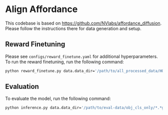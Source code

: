 # Align Affordance

This codebase is based on https://github.com/NVlabs/affordance_diffusion. Please follow the instructions there for data generation and setup.

## Reward Finetuning
Please see `configs/reward_finetune.yaml` for additional hyperparameters. To run the reward finetuning, run the following command:

```bash
python reward_finetune.py data.data_dir='/path/to/all_processed_data/HOI4D_glide/denoised_obj/*.*g' what_ckpt=/path/to/content_ldm/checkpoints/last.ckpt test_name=<name-of-run> detect_reward_scale=10.0 ambig_reward_scale=20.0
```

## Evaluation
To evaluate the model, run the following command:

```bash
python inference.py data.data_dir='/path/to/eval-data/obj_cls_only/*.*g' test_num=10 metric=fid dir=/path/to/eval-results/ dirB=/path/to/eval-data/corrsp_hoi_only/ what_ckpt=/path/to/content_ldm/checkpoints/last.ckpt align_ckpt=/path/to/my-finetuned.ckpt
```